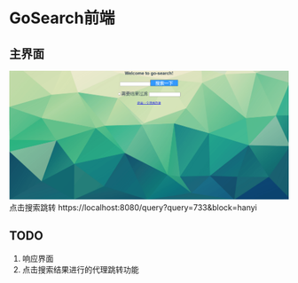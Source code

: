 # GoSearch前端

## 主界面

![](2022-05-27-16-03-13.png)
点击搜索跳转
https://localhost:8080/query?query=733&block=hanyi

## TODO

1. 响应界面
2. 点击搜索结果进行的代理跳转功能
